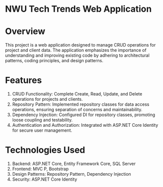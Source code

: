 # NWU Tech Trends Web Application

# Overview
This project is a web application designed to manage CRUD operations for project and client data. The application emphasizes the importance of understanding and improving existing code by adhering to architectural patterns, coding principles, and design patterns.

# Features
1. CRUD Functionality: Complete Create, Read, Update, and Delete operations for projects and clients.
2. Repository Pattern: Implemented repository classes for data access operations, ensuring separation of concerns and maintainability.
3. Dependency Injection: Configured DI for repository classes, promoting loose coupling and testability.
4. Authentication and Authorization: Integrated with ASP.NET Core Identity for secure user management.

# Technologies Used
1. Backend: ASP.NET Core, Entity Framework Core, SQL Server
2. Frontend: MVC P, Bootstrap
3. Design Patterns: Repository Pattern, Dependency Injection
4. Security: ASP.NET Core Identity

